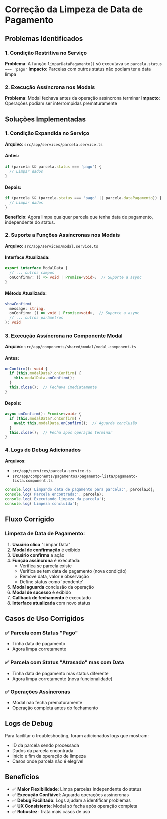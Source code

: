 # Correção da Limpeza de Data de Pagamento

## Problemas Identificados

### 1. Condição Restritiva no Serviço
**Problema**: A função `limparDataPagamento()` só executava se `parcela.status === 'pago'`
**Impacto**: Parcelas com outros status não podiam ter a data limpa

### 2. Execução Assíncrona nos Modais
**Problema**: Modal fechava antes da operação assíncrona terminar
**Impacto**: Operações podiam ser interrompidas prematuramente

## Soluções Implementadas

### 1. Condição Expandida no Serviço
**Arquivo**: `src/app/services/parcela.service.ts`

#### Antes:
```typescript
if (parcela && parcela.status === 'pago') {
  // Limpar dados
}
```

#### Depois:
```typescript
if (parcela && (parcela.status === 'pago' || parcela.dataPagamento)) {
  // Limpar dados
}
```

**Benefício**: Agora limpa qualquer parcela que tenha data de pagamento, independente do status.

### 2. Suporte a Funções Assíncronas nos Modais
**Arquivo**: `src/app/services/modal.service.ts`

#### Interface Atualizada:
```typescript
export interface ModalData {
  // ... outros campos
  onConfirm?: () => void | Promise<void>;  // Suporte a async
}
```

#### Método Atualizado:
```typescript
showConfirm(
  message: string, 
  onConfirm: () => void | Promise<void>,  // Suporte a async
  // ... outros parâmetros
): void
```

### 3. Execução Assíncrona no Componente Modal
**Arquivo**: `src/app/components/shared/modal/modal.component.ts`

#### Antes:
```typescript
onConfirm(): void {
  if (this.modalData?.onConfirm) {
    this.modalData.onConfirm();
  }
  this.close();  // Fechava imediatamente
}
```

#### Depois:
```typescript
async onConfirm(): Promise<void> {
  if (this.modalData?.onConfirm) {
    await this.modalData.onConfirm();  // Aguarda conclusão
  }
  this.close();  // Fecha após operação terminar
}
```

### 4. Logs de Debug Adicionados
**Arquivos**: 
- `src/app/services/parcela.service.ts`
- `src/app/components/pagamentos/pagamento-lista/pagamento-lista.component.ts`

```typescript
console.log('Limpando data de pagamento para parcela:', parcelaId);
console.log('Parcela encontrada:', parcela);
console.log('Executando limpeza da parcela');
console.log('Limpeza concluída');
```

## Fluxo Corrigido

### Limpeza de Data de Pagamento:
1. **Usuário clica** "Limpar Data"
2. **Modal de confirmação** é exibido
3. **Usuário confirma** a ação
4. **Função assíncrona** é executada:
   - Verifica se parcela existe
   - Verifica se tem data de pagamento (nova condição)
   - Remove data, valor e observação
   - Define status como 'pendente'
5. **Modal aguarda** conclusão da operação
6. **Modal de sucesso** é exibido
7. **Callback de fechamento** é executado
8. **Interface atualizada** com novo status

## Casos de Uso Corrigidos

### ✅ Parcela com Status "Pago"
- Tinha data de pagamento
- Agora limpa corretamente

### ✅ Parcela com Status "Atrasado" mas com Data
- Tinha data de pagamento mas status diferente
- Agora limpa corretamente (nova funcionalidade)

### ✅ Operações Assíncronas
- Modal não fecha prematuramente
- Operação completa antes do fechamento

## Logs de Debug

Para facilitar o troubleshooting, foram adicionados logs que mostram:
- ID da parcela sendo processada
- Dados da parcela encontrada
- Início e fim da operação de limpeza
- Casos onde parcela não é elegível

## Benefícios

- ✅ **Maior Flexibilidade**: Limpa parcelas independente do status
- ✅ **Execução Confiável**: Aguarda operações assíncronas
- ✅ **Debug Facilitado**: Logs ajudam a identificar problemas
- ✅ **UX Consistente**: Modal só fecha após operação completa
- ✅ **Robustez**: Trata mais casos de uso